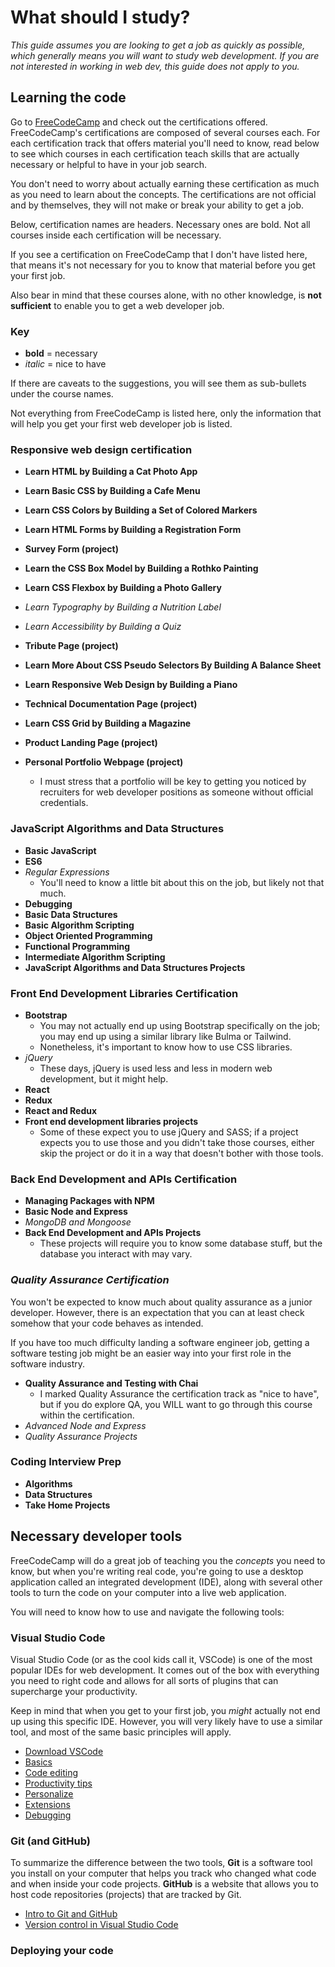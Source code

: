 # What should I study?
*This guide assumes you are looking to get a job as quickly as possible, which generally means you will want to study web development. If you are not interested in working in web dev, this guide does not apply to you.*

## Learning the code
Go to [FreeCodeCamp](https://freecodecamp.org/learn) and check out the certifications offered. FreeCodeCamp's certifications are composed of several courses each. For each certification track that offers material you'll need to know, read below to see which courses in each certification teach skills that are actually necessary or helpful to have in your job search.

You don't need to worry about actually earning these certification as much as you need to learn about the concepts. The certifications are not official and by themselves, they will not make or break your ability to get a job.

Below, certification names are headers. Necessary ones are bold. Not all courses inside each certification will be necessary.

If you see a certification on FreeCodeCamp that I don't have listed here, that means it's not necessary for you to know that material before you get your first job.

Also bear in mind that these courses alone, with no other knowledge, is **not sufficient** to enable you to get a web developer job.

### Key 
* **bold** = necessary
* *italic* = nice to have

If there are caveats to the suggestions, you will see them as sub-bullets under the course names.

Not everything from FreeCodeCamp is listed here, only the information that will help you get your first web developer job is listed.

### **Responsive web design certification**

* **Learn HTML by Building a Cat Photo App**
* **Learn Basic CSS by Building a Cafe Menu**
* **Learn CSS Colors by Building a Set of Colored Markers**
* **Learn HTML Forms by Building a Registration Form**

* **Survey Form (project)**

* **Learn the CSS Box Model by Building a Rothko Painting**
* **Learn CSS Flexbox by Building a Photo Gallery**
* *Learn Typography by Building a Nutrition Label*
* *Learn Accessibility by Building a Quiz*

* **Tribute Page (project)**

* **Learn More About CSS Pseudo Selectors By Building A Balance Sheet**
* **Learn Responsive Web Design by Building a Piano**
* **Technical Documentation Page (project)**

* **Learn CSS Grid by Building a Magazine**
* **Product Landing Page (project)**

* **Personal Portfolio Webpage (project)**
    * I must stress that a portfolio will be key to getting you noticed by recruiters for web developer positions as someone without official credentials.

### **JavaScript Algorithms and Data Structures**
* **Basic JavaScript**
* **ES6**
* *Regular Expressions* 
    * You'll need to know a little bit about this on the job, but likely not that much.
* **Debugging**
* **Basic Data Structures**
* **Basic Algorithm Scripting**
* **Object Oriented Programming**
* **Functional Programming**
* **Intermediate Algorithm Scripting**
* **JavaScript Algorithms and Data Structures Projects**

### **Front End Development Libraries Certification**
* **Bootstrap** 
    * You may not actually end up using Bootstrap specifically on the job; you may end up using a similar library like Bulma or Tailwind.
    * Nonetheless, it's important to know how to use CSS libraries.
* *jQuery*
    * These days, jQuery is used less and less in modern web development, but it might help.
* **React**
* **Redux**
* **React and Redux**
* **Front end development libraries projects**
    * Some of these expect you to use jQuery and SASS; if a project expects you to use those and you didn't take those courses, either skip the project or do it in a way that doesn't bother with those tools.

### **Back End Development and APIs Certification**
* **Managing Packages with NPM**
* **Basic Node and Express**
* *MongoDB and Mongoose*
* **Back End Development and APIs Projects**
    * These projects will require you to know some database stuff, but the database you interact with may vary.

### *Quality Assurance Certification*
You won't be expected to know much about quality assurance as a junior developer. However, there is an expectation that you can at least check somehow that your code behaves as intended. 

If you have too much difficulty landing a software engineer job, getting a software testing job might be an easier way into your first role in the software industry.

* **Quality Assurance and Testing with Chai**
    * I marked Quality Assurance the certification track as "nice to have", but if you do explore QA, you WILL want to go through this course within the certification.
* *Advanced Node and Express*
* *Quality Assurance Projects*

### **Coding Interview Prep**
* **Algorithms**
* **Data Structures**
* **Take Home Projects**

## Necessary developer tools
FreeCodeCamp will do a great job of teaching you the *concepts* you need to know, but when you're writing real code, you're going to use a desktop application called an integrated development (IDE), along with several other tools to turn the code on your computer into a live web application.

You will need to know how to use and navigate the following tools:

### **Visual Studio Code**

Visual Studio Code (or as the cool kids call it, VSCode) is one of the most popular IDEs for web development. It comes out of the box with everything you need to right code and allows for all sorts of plugins that can supercharge your productivity.

Keep in mind that when you get to your first job, you *might* actually not end up using this specific IDE. However, you will very likely have to use a similar tool, and most of the same basic principles will apply.

* [Download VSCode](https://code.visualstudio.com)
* [Basics](https://code.visualstudio.com/docs/introvideos/basics)
* [Code editing](https://code.visualstudio.com/docs/introvideos/codeediting)
* [Productivity tips](https://code.visualstudio.com/docs/introvideos/productivity)
* [Personalize](https://code.visualstudio.com/docs/introvideos/configure)
* [Extensions](https://code.visualstudio.com/docs/introvideos/extend)
* [Debugging](https://code.visualstudio.com/docs/introvideos/debugging)

### **Git (and GitHub)**
To summarize the difference between the two tools, **Git** is a software tool you install on your computer that helps you track who changed what code and when inside your code projects. **GitHub** is a website that allows you to host code repositories (projects) that are tracked by Git.

* [Intro to Git and GitHub](https://www.youtube.com/watch?v=RGOj5yH7evk)
* [Version control in Visual Studio Code](https://code.visualstudio.com/docs/introvideos/versioncontrol)

### **Deploying your code**
<!-- TODO: Add FreeCodeCamp tutorial for code deploys -->
